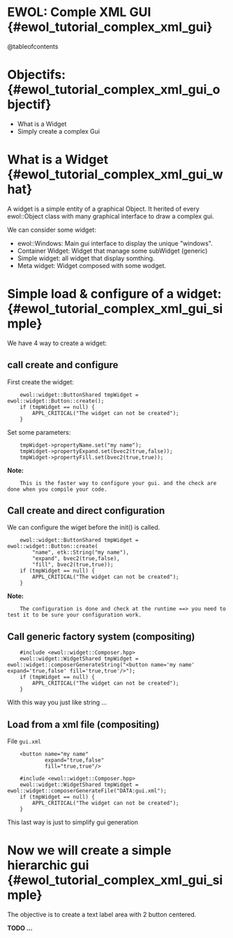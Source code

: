 EWOL: Comple XML GUI                                {#ewol_tutorial_complex_xml_gui}
====================

@tableofcontents

Objectifs:                                {#ewol_tutorial_complex_xml_gui_objectif}
==========

  - What is a Widget
  - Simply create a complex Gui

What is a Widget                                {#ewol_tutorial_complex_xml_gui_what}
================

A widget is a simple entity of a graphical Object. It herited of every ewol::Object class with many graphical interface to draw a complex gui.

We can consider some widget:
  - ewol::Windows: Main gui interface to display the unique "windows".
  - Container Widget: Widget that manage some subWidget (generic)
  - Simple widget: all widget that display somthing.
  - Meta widget: Widget composed with some wodget.

Simple load & configure of a widget:                                {#ewol_tutorial_complex_xml_gui_simple}
====================================

We have 4 way to create a widget:

call create and configure
-------------------------

First create the widget:

```{.cpp}
	ewol::widget::ButtonShared tmpWidget = ewol::widget::Button::create();
	if (tmpWidget == null) {
		APPL_CRITICAL("The widget can not be created");
	}
```

Set some parameters:

```{.cpp}
	tmpWidget->propertyName.set("my name");
	tmpWidget->propertyExpand.set(bvec2(true,false));
	tmpWidget->propertyFill.set(bvec2(true,true));
```

**Note:**

```
	This is the faster way to configure your gui. and the check are done when you compile your code.
```

Call create and direct configuration
------------------------------------

We can configure the wiget before the init() is called.
```{.cpp}
	ewol::widget::ButtonShared tmpWidget = ewol::widget::Button::create(
	    "name", etk::String("my name"),
	    "expand", bvec2(true,false),
	    "fill", bvec2(true,true));
	if (tmpWidget == null) {
		APPL_CRITICAL("The widget can not be created");
	}
```

**Note:**

```
	The configuration is done and check at the runtime ==> you need to test it to be sure your configuration work.
```


Call generic factory system (compositing)
-----------------------------------------

```{.cpp}
	#include <ewol::widget::Composer.hpp>
	ewol::widget::WidgetShared tmpWidget = ewol::widget::composerGenerateString("<button name='my name' expand='true,false' fill='true,true'/>");
	if (tmpWidget == null) {
		APPL_CRITICAL("The widget can not be created");
	}
```

With this way you just like string ...

Load from a xml file (compositing)
----------------------------------

File ```gui.xml```

```{.xml}
	<button name="my name"
	        expand="true,false"
	        fill="true,true"/>
```

```{.cpp}
	#include <ewol::widget::Composer.hpp>
	ewol::widget::WidgetShared tmpWidget = ewol::widget::composerGenerateFile("DATA:gui.xml");
	if (tmpWidget == null) {
		APPL_CRITICAL("The widget can not be created");
	}
```

This last way is just to simplify gui generation


Now we will create a simple hierarchic gui                                {#ewol_tutorial_complex_xml_gui_simple}
==========================================

The objective is to create a text label area with 2 button centered.

**TODO ...**
